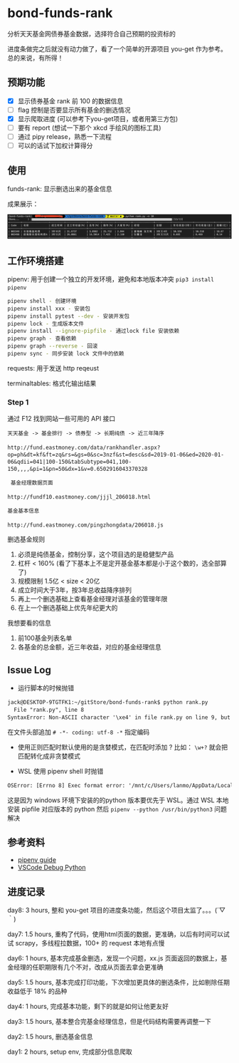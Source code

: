 # bond-funds-rank

分析天天基金网债券基金数据，选择符合自己预期的投资标的

进度条做完之后就没有动力做了，看了一个简单的开源项目 you-get 作为参考。总的来说，有所得！

## 预期功能

- [x] 显示债券基金 rank 前 100 的数据信息
- [ ] flag 控制是否要显示所有基金的删选情况
- [x] 显示爬取进度 (可以参考下you-get项目，或者用第三方包)
- [ ] 要有 report (想试一下那个 xkcd 手绘风的图标工具)
- [ ] 通过 pipy release，熟悉一下流程
- [ ] 可以的话试下加权计算得分

## 使用

funds-rank:
  显示删选出来的基金信息

成果展示：

![result](images/rank_result.png)

## 工作环境搭建

pipenv: 用于创建一个独立的开发环境，避免和本地版本冲突 `pip3 install pipenv`

```bash
pipenv shell - 创建环境
pipenv install xxx - 安装包
pipenv install pytest --dev - 安装开发包
pipenv lock - 生成版本文件
pipenv install --ignore-pipfile - 通过lock file 安装依赖
pipenv graph - 查看依赖
pipenv graph --reverse - 回滚
pipenv sync - 同步安装 lock 文件中的依赖
```

requests: 用于发送 http reqeust

terminaltables: 格式化输出结果

### Step 1

通过 F12 找到网站一些可用的 API 接口

```url
天天基金 -> 基金排行 -> 债券型 -> 长期纯债 -> 近三年降序

http://fund.eastmoney.com/data/rankhandler.aspx?op=ph&dt=kf&ft=zq&rs=&gs=0&sc=3nzf&st=desc&sd=2019-01-06&ed=2020-01-06&qdii=041|100-150&tabSubtype=041,100-150,,,,&pi=1&pn=50&dx=1&v=0.6502916043370328
```

```url
 基金经理数据页面

http://fundf10.eastmoney.com/jjjl_206018.html
```

```url
基金基本信息

http://fund.eastmoney.com/pingzhongdata/206018.js
```

删选基金规则

1. 必须是纯债基金，控制分享，这个项目选的是稳健型产品
1. 杠杆 < 160% (看了下基本上不是定开基金基本都是小于这个数的，选全部算了)
1. 规模限制 1.5亿 < size < 20亿
1. 成立时间大于3年，按3年总收益降序排列
1. 再上一个删选基础上查看基金经理对该基金的管理年限
1. 在上一个删选基础上优先年纪更大的

我想要看的信息

1. 前100基金列表名单
1. 各基金的总金额，近三年收益，对应的基金经理信息

## Issue Log

- 运行脚本的时候抛错

```txt
jack@DESKTOP-9TGTFK1:~/gitStore/bond-funds-rank$ python rank.py
  File "rank.py", line 8
SyntaxError: Non-ASCII character '\xe4' in file rank.py on line 9, but no encoding declared; see http://python.org/dev/peps/pep-0263/ for details
```

在文件头部追加 `# -*- coding: utf-8 -*` 指定编码

- 使用正则匹配时默认使用的是贪婪模式，在匹配时添加 ? 比如： `\w+?` 就会把匹配转化成非贪婪模式

- WSL 使用 pipenv shell 时抛错

```txt
OSError: [Errno 8] Exec format error: '/mnt/c/Users/lanmo/AppData/Local/Microsoft/WindowsApps/python.exe'
```

这是因为 windows 环境下安装的的python 版本要优先于 WSL。通过 WSL 本地安装 pipfile 对应版本的 python 然后 `pipenv --python /usr/bin/python3` 问题解决

## 参考资料

- [pipenv guide](https://realpython.com/pipenv-guide/)
- [VSCode Debug Python](https://code.visualstudio.com/docs/python/python-tutorial#_configure-and-run-the-debugger)

## 进度记录

day8: 3 hours, 整和 you-get 项目的进度条功能，然后这个项目太监了。。。(´▽｀)

day7: 1.5 hours, 重构了代码，使用html页面的数据，更准确，以后有时间可以试试 scrapy，多线程拉数据，100+ 的 request 本地有点慢

day6: 1 hours, 基本完成基金删选，发现一个问题，xx.js 页面返回的数据上，基金经理的任职期限有几个不对，改成从页面去拿会更准确

day5: 1.5 hours, 基本完成打印功能，下次增加更具体的删选条件，比如剔除任期收益低于 18% 的品种

day4: 1 hours, 完成基本功能，剩下的就是如何让他更友好

day3: 1.5 hours, 基本整合完基金经理信息，但是代码结构需要再调整一下

day2: 1.5 hours, 删选基金信息

day1: 2 hours, setup env, 完成部分信息爬取
